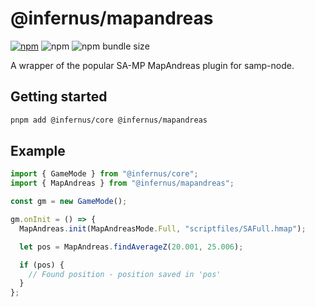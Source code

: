 # @infernus/mapandreas

[![npm](https://img.shields.io/npm/v/@infernus/mapandreas)](https://www.npmjs.com/package/@infernus/mapandreas) ![npm](https://img.shields.io/npm/dy/@infernus/mapandreas) ![npm bundle size](https://img.shields.io/bundlephobia/minzip/@infernus/mapandreas)

A wrapper of the popular SA-MP MapAndreas plugin for samp-node.

## Getting started

```sh
pnpm add @infernus/core @infernus/mapandreas
```

## Example

```ts
import { GameMode } from "@infernus/core";
import { MapAndreas } from "@infernus/mapandreas";

const gm = new GameMode();

gm.onInit = () => {
  MapAndreas.init(MapAndreasMode.Full, "scriptfiles/SAFull.hmap");

  let pos = MapAndreas.findAverageZ(20.001, 25.006);

  if (pos) {
    // Found position - position saved in 'pos'
  }
};
```
